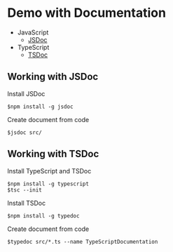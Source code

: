 # Demo with Documentation
* JavaScript
    * [JSDoc](https://jsdoc.app/)
* TypeScript
    * [TSDoc](https://tsdoc.org/)

## Working with JSDoc

Install JSDoc
```
$npm install -g jsdoc
```

Create document from code
```
$jsdoc src/
```

## Working with TSDoc
Install TypeScript and TSDoc
```
$npm install -g typescript
$tsc --init
```

Install TSDoc
```
$npm install -g typedoc
```

Create document from code
```
$typedoc src/*.ts --name TypeScriptDocumentation
```